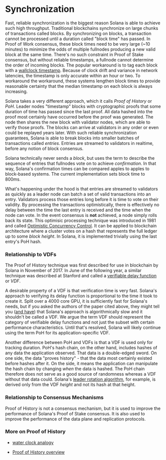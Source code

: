 # Synchronization

Fast, reliable synchronization is the biggest reason Solana is able to achieve
such high throughput. Traditional blockchains synchronize on large chunks of
transactions called blocks. By synchronizing on blocks, a transaction cannot be
processed until a duration called "block time" has passed. In Proof of Work
consensus, these block times need to be very large (~10 minutes) to minimize
the odds of multiple fullnodes producing a new valid block at the same time.
There's no such constraint in Proof of Stake consensus, but without reliable
timestamps, a fullnode cannot determine the order of incoming blocks.  The
popular workaround is to tag each block with a [wallclock
timestamp](https://en.bitcoin.it/wiki/Block_timestamp). Because of clock drift
and variance in network latencies, the timestamp is only accurate within an
hour or two. To workaround the workaround, these systems lengthen block times
to provide reasonable certainty that the median timestamp on each block is
always increasing.

Solana takes a very different approach, which it calls *Proof of History* or
*PoH*. Leader nodes "timestamp" blocks with cryptographic proofs that some
duration of time has passed since the last proof. All data hashed into the
proof most certainly have occurred before the proof was generated. The node
then shares the new block with validator nodes, which are able to verify those
proofs. The blocks can arrive at validators in any order or even could be
replayed years later. With such reliable synchronization guarantees, Solana is
able to break blocks into smaller batches of transactions called *entries*.
Entries are streamed to validators in realtime, before any notion of block
consensus.

Solana technically never sends a *block*, but uses the term to describe the
sequence of entries that fullnodes vote on to achieve *confirmation*. In that
way, Solana's confirmation times can be compared apples to apples to
block-based systems. The current implementation sets block time to 800ms.

What's happening under the hood is that entries are streamed to validators as
quickly as a leader node can batch a set of valid transactions into an entry.
Validators process those entries long before it is time to vote on their
validity. By processing the transactions optimistically, there is effectively
no delay between the time the last entry is received and the time when the node
can vote. In the event consensus is **not** achieved, a node simply rolls back
its state. This optimisic processing technique was introduced in 1981 and
called [Optimistic Concurrency
Control](http://citeseerx.ist.psu.edu/viewdoc/summary?doi=10.1.1.65.4735).  It
can be applied to blockchain architecture where a cluster votes on a hash that
represents the full ledger up to some *block height*. In Solana, it is
implemented trivially using the last entry's PoH hash.

### Relationship to VDFs

The Proof of History technique was first described for use in blockchain by
Solana in November of 2017. In June of the following year, a similar technique
was described at Stanford and called a [verifiable delay
function](https://eprint.iacr.org/2018/601.pdf) or *VDF*.

A desirable property of a VDF is that verification time is very fast. Solana's
approach to verifying its delay function is proportional to the time it took to
create it. Split over a 4000 core GPU, it is sufficiently fast for Solana's
needs, but if you asked the authors of the paper cited above, they might tell you
([and have](https://github.com/solana-labs/solana/issues/388)) that Solana's
approach is algorithmically slow and it shouldn't be called a VDF. We argue the
term VDF should represent the category of verifiable delay functions and not
just the subset with certain performance characteristics. Until that's
resolved, Solana will likely continue using the term PoH for its
application-specific VDF.

Another difference between PoH and VDFs is that a VDF is used only for tracking
duration. PoH's hash chain, on the other hand, includes hashes of any data the
application observed.  That data is a double-edged sword. On one side, the data
"proves history" - that the data most certainly existed before hashes after it.
On the side, it means the application can manipulate the hash chain by changing
*when* the data is hashed. The PoH chain therefore does not serve as a good
source of randomness whereas a VDF without that data could. Solana's [leader
rotation algorithm](#leader-rotation), for example, is derived only from the
VDF *height* and not its hash at that height.

### Relationship to Consensus Mechanisms

Proof of History is not a consensus mechanism, but it is used to improve the
performance of Solana's Proof of Stake consensus. It is also used to improve
the performance of the data plane and replication protocols.

### More on Proof of History

* [water clock
  analogy](https://medium.com/solana-labs/proof-of-history-explained-by-a-water-clock-e682183417b8)

* [Proof of History
  overview](https://medium.com/solana-labs/proof-of-history-a-clock-for-blockchain-cf47a61a9274)
